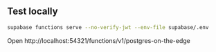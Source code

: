 ## Test locally

```bash
supabase functions serve --no-verify-jwt --env-file supabase/.env
```

Open http://localhost:54321/functions/v1/postgres-on-the-edge
